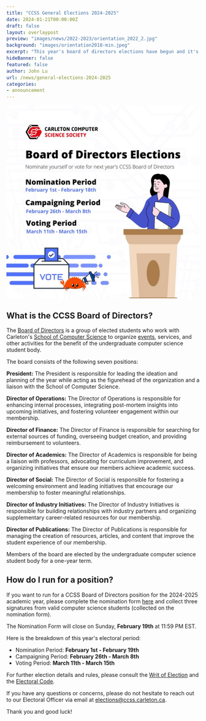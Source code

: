 ```yaml
---
title: "CCSS General Elections 2024-2025"
date: 2024-01-21T00:00:00Z
draft: false
layout: overlaypost
preview: "images/news/2022-2023/orientation_2022_2.jpg"
background: "images/orientation2018-min.jpeg"
excerpt: "This year's board of directors elections have begun and it's time to nominate and elect the CCSS team for the 2024-2025 academic year!"
hideBanner: false
featured: false
author: John Lu
url: /news/general-elections-2024-2025
categories:
- announcement
---
```


![elections](/images/news/2023-2024/general_elections.jpg)

## What is the CCSS Board of Directors?

The [Board of Directors](/about/team) is a group of elected students who work with Carleton's [School of Computer Science](https://carleton.ca/scs/) to organize [events](/events), services, and other activities for the benefit of the undergraduate computer science student body. 

The board consists of the following seven positions: 

**President:** The President is responsible for leading the ideation and planning of the year while acting as the figurehead of the organization and a liaison with the School of Computer Science.

**Director of Operations:** The Director of Operations is responsible for enhancing internal processes, integrating post-mortem insights into upcoming initiatives, and fostering volunteer engagement within our membership.

**Director of Finance:** The Director of Finance is responsible for searching for external sources of funding, overseeing budget creation, and providing reimbursement to volunteers.

**Director of Academics:** The Director of Academics is responsible for being a liaison with professors, advocating for curriculum improvement, and organizing initiatives that ensure our members achieve academic success.

**Director of Social:** The Director of Social is responsible for fostering a welcoming environment and leading initiatives that encourage our membership to foster meaningful relationships.

**Director of Industry Initiatives:** The Director of Industry Initiatives is responsible for building relationships with industry partners and organizing supplementary career-related resources for our membership.

**Director of Publications:** The Director of Publications is responsible for managing the creation of resources, articles, and content that improve the student experience of our membership.



Members of the board are elected by the undergraduate computer science student body for a one-year term.

## How do I run for a position?

If you want to run for a CCSS Board of Directors position for the 2024-2025 academic year, please complete the nomination form [here](https://forms.gle/52m5Kgb1ZV8yzhxL8) and collect three signatures from valid computer science students (collected on the nomination form).

The Nomination Form will close on Sunday, **February 19th** at 11:59 PM EST.

Here is the breakdown of this year's electoral period: 

- Nomination Period: **February 1st - February 19th**
- Campaigning Period: **February 26th - March 8th**
- Voting Period: **March 11th - March 15th**

For further election details and rules, please consult the [Writ of Election](https://docs.google.com/document/d/1CqmT4aQT8svpdDYvSTdL8y4oMsU8fdulJby4wq-_F5s/edit?usp=sharing) and the [Electoral Code](https://docs.google.com/document/d/1v66nTxoRgAYNnXLr3ZIAhjkyiHMRGUoK3rH9rmLL478/edit?usp=sharing).

If you have any questions or concerns, please do not hesitate to reach out to our Electoral Officer via email at elections@ccss.carleton.ca.

Thank you and good luck!
